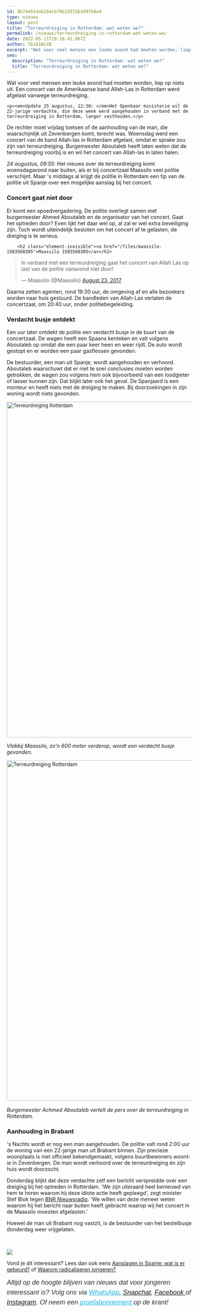 ```yaml
---
id: 8b744b54a6284cb79b19315b3d9fb0e4
type: nieuws
layout: post
title: "Terreurdreiging in Rotterdam: wat weten we?"
permalink: /nieuws/terreurdreiging-in-rotterdam-wat-weten-we/
date: 2022-05-11T19:16:41.067Z
author: 7biA1WiYB
excerpt: "Wat voor veel mensen een leuke avond had moeten worden, liep op niets uit. Een concert van de Amerikaanse band Allah-Las in Rotterdam werd afgelast vanwege terreurdreiging.  "
seo:
  description: "Terreurdreiging in Rotterdam: wat weten we?"
  title: "Terreurdreiging in Rotterdam: wat weten we?"
---
```

Wat voor veel mensen een leuke avond had moeten worden, liep op niets uit. Een concert van de Amerikaanse band Allah-Las in Rotterdam werd afgelast vanwege terreurdreiging.  

    <p><em>Update 25 augustus, 12:30: </em>Het Openbaar ministerie wil de 22-jarige verdachte, die deze week werd aangehouden in verband met de terreurdreiging in Rotterdam, langer vasthouden.</p>
<p>De rechter moet vrijdag toetsen of de aanhouding van de man, die waarschijnlijk uit Zevenbergen komt, terecht was. Woensdag werd een concert van de band Allah-las in Rotterdam afgelast, omdat er sprake zou zijn van terreurdreiging. Burgemeester Aboutaleb heeft laten weten dat de terreurdreiging voorbij is en wil het concert van Allah-las in laten halen.</p>
<p><em>24 augustus, 09:55: </em>Het nieuws over de terreurdreiging komt woensdagavond naar buiten, als er bij concertzaal Maassilo veel politie verschijnt. Maar 's middags al krijgt de politie in Rotterdam een tip van de politie uit Spanje over een mogelijke aanslag bij het concert.</p>
<h3>Concert gaat niet door</h3>
<p>Er komt een spoedvergadering. De politie overlegt samen met burgemeester Ahmed Aboutaleb en de organisator van het concert. Gaat het optreden door? Even lijkt het daar wel op, al zal er wel extra beveiliging zijn. Toch wordt uiteindelijk besloten om het concert af te gelasten, de dreiging is te serieus. </p>
<p><div class="media media-element-container media-default"><div id="file-418834" class="file file-document file-text-oembed">

        <h2 class="element-invisible"><a href="/files/maassilo-1503560305">Maassilo 1503560305</a></h2>
    
  
  <div class="content">
    
<blockquote class="twitter-tweet" data-width="550"><p lang="nl" dir="ltr">In verband met een terreurdreiging gaat het concert van Allah Las op last van de politie vanavond niet door!</p>&mdash; Maassilo (@Maassilo) <a href="https://twitter.com/Maassilo/status/900412632783519754?ref_src=twsrc%5Etfw">August 23, 2017</a></blockquote>
<script async="" src="https://platform.twitter.com/widgets.js" charset="utf-8"></script>
  </div>

  
</div>
</div>
<p>Daarna zetten agenten, rond 19:30 uur, de omgeving af en alle bezoekers worden naar huis gestuurd. De bandleden van Allah-Las verlaten de concertzaal, om 20:40 uur, onder politiebegeleiding.</p>
<h3>Verdacht busje ontdekt</h3>
<p>Een uur later ontdekt de politie een verdacht busje in de buurt van de concertzaal. De wagen heeft een Spaans kenteken en valt volgens Aboutaleb op omdat die een paar keer heen en weer rijdt. De auto wordt gestopt en er worden een paar gasflessen gevonden.</p>
<p>De bestuurder, een man uit Spanje, wordt aangehouden en verhoord. Aboutaleb waarschuwt dat er niet te snel conclusies moeten worden getrokken, de wagen zou volgens hem ook bijvoorbeeld van een loodgieter of lasser kunnen zijn. Dat blijkt later ook het geval. De Spanjaard is een monteur en heeft niets met de dreiging te maken. Bij doorzoekingen in zijn woning wordt niets gevonden.</p>
<p><div class="media media-element-container media-default"><div id="file-418838" class="file file-image file-image-png">

        
  
  <div class="content">
    <img alt="Terreurdreiging Rotterdam" title="Foto: ANP" height="913" width="1385" style="font-size: 13.008px;" class="media-element file-default" data-delta="1" src="https://7dagen.netlify.app/sites/default/files/busje.png">  </div>

  
</div>
</div>
<p><em>Vlakbij Maassilo, zo'n 600 meter verderop, wordt een verdacht busje gevonden.</em></p>
<p><div class="media media-element-container media-default"><div id="file-418837" class="file file-image file-image-png">

        
  
  <div class="content">
    <img alt="Terreurdreiging Rotterdam" title="Foto: ANP" height="925" width="1395" class="media-element file-default" data-delta="1" src="https://7dagen.netlify.app/sites/default/files/burg%20abou.png">  </div>

  
</div>
</div><br><em>Burgemeester Achmed Aboutaleb vertelt de pers over de terreurdreiging in Rotterdam.</em>
<h3>Aanhouding in Brabant</h3>
<p>'s Nachts wordt er nog een man aangehouden. De politie valt rond 2:00 uur de woning van een 22-jarige man uit Brabant binnen. Zijn precieze woonplaats is niet officieel bekendgemaakt, volgens buurtbewoners woont-ie in Zevenbergen. De man wordt verhoord over de terreurdreiging én zijn huis wordt doorzocht.</p>
<p>Donderdag blijkt dat deze verdachte zelf een bericht verspreidde over een dreiging bij het optreden in Rotterdam. 'We zijn uiteraard heel benieuwd van hem te horen waarom hij deze idiote actie heeft gepleegd', zegt minister Stef Blok tegen <a href="https://www.bnr.nl/nieuws/10328136/blok-dreiging-was-idiote-actie">BNR Nieuwsradio</a>. 'We willen van deze meneer weten waarom hij het bericht naar buiten heeft gebracht waarop wij het concert in de Maassilo moesten afgelasten.'</p>
<p>Hoewel de man uit Brabant nog vastzit, is de bestuurder van het bestelbusje donderdag weer vrijgelaten.</p>
<p> </p>
<div class="kader">
<p><img class="kaderafbeelding" src="https://7dagen.netlify.app/sites/default/files/ff.png"></p>
<p>Vond je dit interessant? Lees dan ook eens <a href="https://7dagen.netlify.app/nieuws/aanslagen-spanje-wat-er-gebeurd">Aanslagen in Spanje: wat is er gebeurd?</a> of <a href="https://7dagen.netlify.app/nieuws/waarom-radicaliseren-jongeren">Waarom radicaliseren jongeren?</a></p>
<p><em style="box-sizing: inherit; color: rgb(51, 51, 51); font-family: &quot;PT Sans&quot;, sans-serif; font-size: 18px; line-height: 27px;">Altijd op de hoogte blijven van nieuws dat voor jongeren interessant is? Volg ons via </em><em style="box-sizing: inherit; color: rgb(34, 179, 224); transition: color 0.3s ease; font-family: &quot;PT Sans&quot;, sans-serif; font-size: 18px; line-height: 27px;"><a href="https://7dagen.netlify.app/whatsapp" style="box-sizing: inherit; color: rgb(34, 179, 224); transition: color 0.3s ease; font-family: &quot;PT Sans&quot;, sans-serif; font-size: 18px; line-height: 27px;">WhatsApp</a></em><em style="box-sizing: inherit; color: rgb(51, 51, 51); font-family: &quot;PT Sans&quot;, sans-serif; font-size: 18px; line-height: 27px;">,</em><em style="box-sizing: inherit; color: rgb(34, 179, 224); transition: color 0.3s ease; font-family: &quot;PT Sans&quot;, sans-serif; font-size: 18px; line-height: 27px;"><a href="https://7dagen.netlify.app/whatsapp" style="box-sizing: inherit; color: rgb(34, 179, 224); transition: color 0.3s ease; font-family: &quot;PT Sans&quot;, sans-serif; font-size: 18px; line-height: 27px;"> </a></em><em style="box-sizing: inherit; color: rgb(51, 51, 51); font-family: &quot;PT Sans&quot;, sans-serif; font-size: 18px; line-height: 27px;"><a href="https://www.snapchat.com/add/sevendaysnl">Snapchat</a>, <a href="https://www.facebook.com/7Daysnl?ref=bookmarks">Facebook </a>of <a href="https://instagram.com/7DAysnl/">Instagram</a>. Of </em><em style="box-sizing: inherit; color: rgb(51, 51, 51); font-family: &quot;PT Sans&quot;, sans-serif; font-size: 18px; line-height: 27px;">neem een </em><a href="https://abonneren.sevendays.nl/abonneren/abonnementen/ae/artikel" style="box-sizing: inherit; color: rgb(34, 179, 224); transition: color 0.3s ease; font-family: &quot;PT Sans&quot;, sans-serif; font-size: 18px; line-height: 27px;"><em style="box-sizing: inherit;">proefabonnement </em></a><em style="box-sizing: inherit; color: rgb(51, 51, 51); font-family: &quot;PT Sans&quot;, sans-serif; font-size: 18px; line-height: 27px;">op de krant!</em></p>
</div>
  
